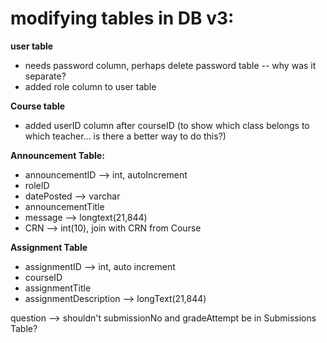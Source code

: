 # modifying tables in DB v3:

**user table**
- needs password column, perhaps delete password table -- why was it separate?
- added role column to user table

**Course table**
- added userID column after courseID (to show which class belongs to which teacher... is there a better way to do this?)

**Announcement Table:**
- announcementID --> int, autoIncrement
- roleID
- datePosted --> varchar
- announcementTitle
- message --> longtext(21,844)
- CRN --> int(10), join with CRN from Course

**Assignment Table**
- assignmentID --> int, auto increment
- courseID
- assignmentTitle
- assignmentDescription --> longText(21,844)

question --> shouldn't submissionNo and gradeAttempt be in Submissions Table?
